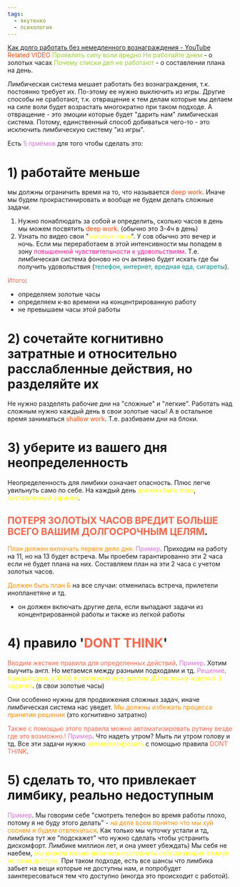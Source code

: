 ```yaml
---
tags:
  - якутенко
  - психология
---
```

[Как долго работать без немедленного вознаграждения - YouTube](https://www.youtube.com/watch?v=w53ghZKqyIw)
<span style="color:rgb(255, 69, 0)">Related VIDEO</span>
<span style="color:rgb(154, 205, 50)">Проявлять силу воли вредно</span>
<span style="color:rgb(154, 205, 50)">Не работайте днем</span> - о золотых часах
<span style="color:rgb(154, 205, 50)">Почему списки дел не работают </span>- о составлении плана на день.

Лимбическая система мешает работать без вознаграждения, т.к. постоянно требует их.
По-этому ее нужно выключить из игры.
Другие способы не сработают, т.к. отвращение к тем делам которые мы делаем на силе воли будет возрастать многократно при таком подходе. А отвращение - это эмоции которые будет "дарить нам" лимбическая система. Потому, единственный способ добиваться чего-то - это исключить лимбическую систему "из игры".

Есть <span style="color:rgb(218, 112, 214)">5 приёмов</span> для того чтобы сделать это:
# 1) работайте меньше

мы должны ограничить время на то, что называется <span style="color:rgb(255, 69, 0)">deep work</span>. 
Иначе мы будем прокрастинировать и вообще не будем делать сложные задачи.
1) Нужно понаблюдать за собой и определить, сколько часов в день мы можем посвятить <span style="color:rgb(255, 69, 0)">deep work</span>. (обычно это 3-4ч в день)
2) Узнать по видео свои "<span style="color:rgb(255, 255, 0)">золотые часы</span>". У сов обычно это вечер и ночь.
Если мы переработаем в этой интенсивности мы попадем в зону <span style="color:rgb(255, 20, 147)">повышенной чувствительности к удовольствиям</span>. Т.е. лимбическая система фоново но оч активно будет искать где бы получить удовольствия (<span style="color:rgb(0, 139, 139)">телефон, интернет, вредная еда, сигареты</span>).

<span style="color:rgb(255, 99, 71)">Итого</span>: 
- определяем золотые часы
- определяем к-во времени на концентрированную работу
- не превышаем часы этой работы
# 2) сочетайте когнитивно затратные и относительно расслабленные действия, но разделяйте их

Не нужно разделять рабочие дни на "сложные" и "легкие". Работать над сложным нужно каждый день в свои золотые часы!
А в остальное время заниматься <span style="color:rgb(255, 69, 0)">shallow work</span>.
Т.е. разбиваем дни на блоки.

# 3) уберите из вашего дня неопределенность

Неопределенность для лимбики означает опасность. 
Плюс легче увильнуть само по себе.
На каждый день <span style="color:rgb(255, 255, 0)">должен быть план</span>, <span style="color:rgb(255, 255, 0)">составленный заранее</span>.
## <span style="color:rgb(255, 99, 71)">ПОТЕРЯ ЗОЛОТЫХ ЧАСОВ ВРЕДИТ БОЛЬШЕ ВСЕГО ВАШИМ ДОЛГОСРОЧНЫМ ЦЕЛЯМ</span>.

<span style="color:rgb(255, 140, 0)">План должен включать первое дело дня.</span>
<span style="color:rgb(218, 112, 214)">Пример</span>. Приходим на работу на 11, но на 13 будет встреча. Мы проебем гарантированно эти 2 часа если не будет плана на них. Составляем план на эти 2 часа с учетом золотых часов.

<span style="color:rgb(255, 140, 0)">Должен быть план Б</span> на все случаи: отменилась встреча, прилетели инопланетяне и тд.
- он должен включать другие дела, если выпадают задачи из концентрированной работы и также из легкой работы

# 4) правило '<span style="color:rgb(255, 99, 71)">DONT THINK</span>'

<span style="color:rgb(255, 99, 71)">Вводим жесткие правила для определенных действий</span>.
<span style="color:rgb(218, 112, 214)">Пример</span>. Хотим выучить англ. Но метаемся между разными подходами и тд.
<span style="color:rgb(218, 112, 214)">Решение</span>. <span style="color:rgb(255, 255, 0)">Каждый день в 16:00 я отключаю все, достаю ДЗ по языку и делаю 3 задания</span>. (в свои золотые часы)

Они особенно нужны для продвижения сложных задач, иначе лимбическая система нас уведет. <span style="color:rgb(255, 140, 0)">Мы должны избежать процесса принятия решения</span> (это когнитивно затратно)

<span style="color:rgb(255, 99, 71)">Также с помощью этого правила можно автоматизировать рутину везде где это возможно.! </span>
<span style="color:rgb(218, 112, 214)">Пример</span>. Что надеть утром? Мыть ли утром голову и тд. 
Все эти задачи нужно <span style="color:rgb(255, 255, 0)">автоматизировать</span> с помощью правила <span style="color:rgb(255, 99, 71)">DONT THINK</span>.

# 5) сделать то, что привлекает лимбику, реально недоступным

<span style="color:rgb(218, 112, 214)">Пример</span>. Мы говорим себе "смотреть телефон во время работы плохо, потому я не буду этого делать" -<span style="color:rgb(255, 140, 0)"> на деле всем понятно что мы хуй соснем и будем отвлекаться</span>.
Как только мы чуточку устали и тд, лимбика тут же "подскажет" что нужно сделать чтобы устранить дискомфорт. Лимбике миллион лет, и она умеет убеждать) Мы себя не наебем, <span style="color:rgb(255, 255, 0)">мы можем только физически устранить соблазняющий стимул из зоны доступа.</span> 
При таком подходе, есть  все шансы что лимбика забьет на вещи которые не доступны нам, и попробудет заинтересоваться тем что доступно (иногда это происходит с работой).